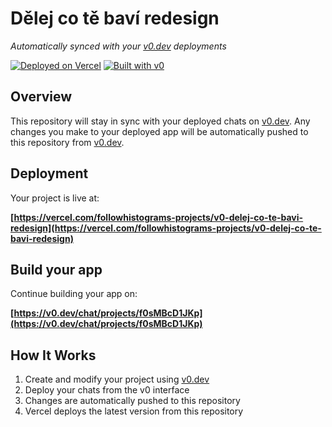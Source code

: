 # Dělej co tě baví redesign

*Automatically synced with your [v0.dev](https://v0.dev) deployments*

[![Deployed on Vercel](https://img.shields.io/badge/Deployed%20on-Vercel-black?style=for-the-badge&logo=vercel)](https://vercel.com/followhistograms-projects/v0-delej-co-te-bavi-redesign)
[![Built with v0](https://img.shields.io/badge/Built%20with-v0.dev-black?style=for-the-badge)](https://v0.dev/chat/projects/f0sMBcD1JKp)

## Overview

This repository will stay in sync with your deployed chats on [v0.dev](https://v0.dev).
Any changes you make to your deployed app will be automatically pushed to this repository from [v0.dev](https://v0.dev).

## Deployment

Your project is live at:

**[https://vercel.com/followhistograms-projects/v0-delej-co-te-bavi-redesign](https://vercel.com/followhistograms-projects/v0-delej-co-te-bavi-redesign)**

## Build your app

Continue building your app on:

**[https://v0.dev/chat/projects/f0sMBcD1JKp](https://v0.dev/chat/projects/f0sMBcD1JKp)**

## How It Works

1. Create and modify your project using [v0.dev](https://v0.dev)
2. Deploy your chats from the v0 interface
3. Changes are automatically pushed to this repository
4. Vercel deploys the latest version from this repository
